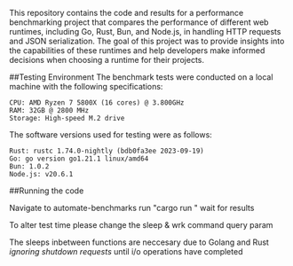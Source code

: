 This repository contains the code and results for a performance benchmarking project that compares the performance of different web runtimes, including Go, Rust, Bun, and Node.js, in handling HTTP requests and JSON serialization. The goal of this project was to provide insights into the capabilities of these runtimes and help developers make informed decisions when choosing a runtime for their projects.


##Testing Environment
The benchmark tests were conducted on a local machine with the following specifications:
```
CPU: AMD Ryzen 7 5800X (16 cores) @ 3.800GHz
RAM: 32GB @ 2800 MHz
Storage: High-speed M.2 drive
```

The software versions used for testing were as follows:
```
Rust: rustc 1.74.0-nightly (bdb0fa3ee 2023-09-19)
Go: go version go1.21.1 linux/amd64
Bun: 1.0.2
Node.js: v20.6.1
```

##Running the code

Navigate to automate-benchmarks
run "cargo run " 
wait for results 


To alter test time please change the sleep & wrk command query param

The sleeps inbetween functions are neccesary due to Golang and Rust *ignoring shutdown requests* until i/o operations have completed
